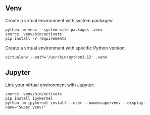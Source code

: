## Venv 
Create a virtual environment with system packages:
```shell
python -m venv --system-site-packages .venv 
source .venv/bin/activate
pip install -r requirements
```

Create a virtual environment with specific Python version: 
```shell
virtualenv --path='/usr/bin/python3.12' .venv
```


## Jupyter 

Link your virtual environment with Jupyter: 
```shell
source .venv/bin/activate
pip install ipykernel
python -m ipykernel install --user --name=supervenv --display-name="Super Venv!"
```
